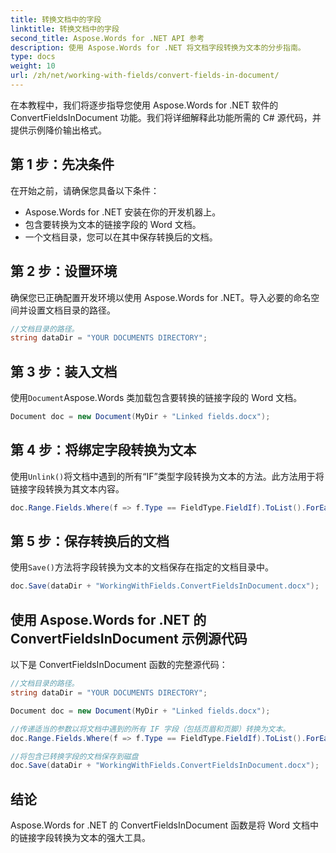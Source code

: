 ```yaml
---
title: 转换文档中的字段
linktitle: 转换文档中的字段
second_title: Aspose.Words for .NET API 参考
description: 使用 Aspose.Words for .NET 将文档字段转换为文本的分步指南。
type: docs
weight: 10
url: /zh/net/working-with-fields/convert-fields-in-document/
---
```


在本教程中，我们将逐步指导您使用 Aspose.Words for .NET 软件的 ConvertFieldsInDocument 功能。我们将详细解释此功能所需的 C# 源代码，并提供示例降价输出格式。

## 第 1 步：先决条件
在开始之前，请确保您具备以下条件：

- Aspose.Words for .NET 安装在你的开发机器上。
- 包含要转换为文本的链接字段的 Word 文档。
- 一个文档目录，您可以在其中保存转换后的文档。

## 第 2 步：设置环境
确保您已正确配置开发环境以使用 Aspose.Words for .NET。导入必要的命名空间并设置文档目录的路径。

```csharp
//文档目录的路径。
string dataDir = "YOUR DOCUMENTS DIRECTORY";
```

## 第 3 步：装入文档
使用`Document`Aspose.Words 类加载包含要转换的链接字段的 Word 文档。

```csharp
Document doc = new Document(MyDir + "Linked fields.docx");
```

## 第 4 步：将绑定字段转换为文本
使用`Unlink()`将文档中遇到的所有“IF”类型字段转换为文本的方法。此方法用于将链接字段转换为其文本内容。

```csharp
doc.Range.Fields.Where(f => f.Type == FieldType.FieldIf).ToList().ForEach(f => f.Unlink());
```

## 第 5 步：保存转换后的文档
使用`Save()`方法将字段转换为文本的文档保存在指定的文档目录中。

```csharp
doc.Save(dataDir + "WorkingWithFields.ConvertFieldsInDocument.docx");
```

## 使用 Aspose.Words for .NET 的 ConvertFieldsInDocument 示例源代码

以下是 ConvertFieldsInDocument 函数的完整源代码：

```csharp
//文档目录的路径。
string dataDir = "YOUR DOCUMENTS DIRECTORY";

Document doc = new Document(MyDir + "Linked fields.docx");

//传递适当的参数以将文档中遇到的所有 IF 字段（包括页眉和页脚）转换为文本。
doc.Range.Fields.Where(f => f.Type == FieldType.FieldIf).ToList().ForEach(f => f.Unlink());

//将包含已转换字段的文档保存到磁盘
doc.Save(dataDir + "WorkingWithFields.ConvertFieldsInDocument.docx");
```

## 结论
Aspose.Words for .NET 的 ConvertFieldsInDocument 函数是将 Word 文档中的链接字段转换为文本的强大工具。 